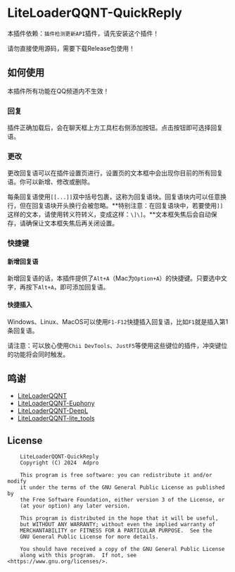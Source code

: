 # LiteLoaderQQNT-QuickReply

本插件依赖：`插件检测更新API`插件，请先安装这个插件！

请勿直接使用源码，需要下载Release包使用！

## 如何使用

本插件所有功能在QQ频道内不生效！

### 回复

插件正确加载后，会在聊天框上方工具栏右侧添加按钮。点击按钮即可选择回复语。

### 更改

更改回复语可以在插件设置页进行，设置页的文本框中会出现你目前的所有回复语。你可以新增、修改或删除。

每条回复语使用`[[...]]`双中括号包裹，这称为回复语块。回复语块内可以任意换行，但在回复语块开头换行会被忽略。**特别注意：在回复语块中，若要使用`]]`这样的文本，请使用转义符转义，变成这样：`\]\]`。**文本框失焦后会自动保存，请确保让文本框失焦后再关闭设置。

### 快捷键

#### 新增回复语

新增回复语的话，本插件提供了`Alt+A`（Mac为`Option+A`）的快捷键。只要选中文字，再按下`Alt+A`，即可添加回复语。

#### 快捷插入

Windows、Linux、MacOS可以使用`F1-F12`快捷插入回复语，比如`F1`就是插入第1条回复语。

请注意：可以放心使用`Chii DevTools`、`JustF5`等使用这些键位的插件，冲突键位的功能将会同时触发。

## 鸣谢
* [LiteLoaderQQNT](https://github.com/LiteLoaderQQNT/LiteLoaderQQNT/)
* [LiteLoaderQQNT-Euphony](https://github.com/xtaw/LiteLoaderQQNT-Euphony)
* [LiteLoaderQQNT-DeepL](https://github.com/MUKAPP/LiteLoaderQQNT-DeepL)
* [LiteLoaderQQNT-lite_tools](https://github.com/xiyuesaves/LiteLoaderQQNT-lite_tools)

## License
```
    LiteLoaderQQNT-QuickReply
    Copyright (C) 2024  Adpro

    This program is free software: you can redistribute it and/or modify
    it under the terms of the GNU General Public License as published by
    the Free Software Foundation, either version 3 of the License, or
    (at your option) any later version.

    This program is distributed in the hope that it will be useful,
    but WITHOUT ANY WARRANTY; without even the implied warranty of
    MERCHANTABILITY or FITNESS FOR A PARTICULAR PURPOSE.  See the
    GNU General Public License for more details.

    You should have received a copy of the GNU General Public License
    along with this program.  If not, see <https://www.gnu.org/licenses/>.
```